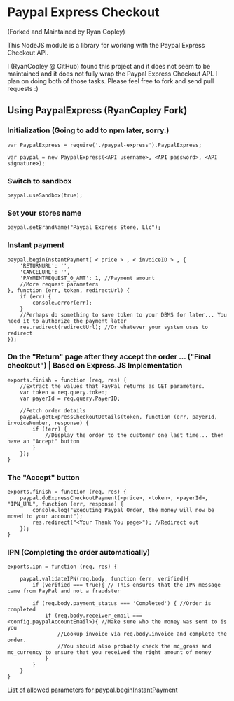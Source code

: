 Paypal Express Checkout
=======================

(Forked and Maintained by Ryan Copley)
 
This NodeJS module is a library for working with the Paypal Express Checkout API.

I (RyanCopley @ GitHub) found this project and it does not seem to be maintained and it does not fully wrap the Paypal Express Checkout API. I plan on doing both of those tasks. Please feel free to fork and send pull requests :)

## Using PaypalExpress (RyanCopley Fork)

### Initialization (Going to add to npm later, sorry.)

    var PaypalExpress = require('./paypal-express').PaypalExpress;

    var paypal = new PaypalExpress(<API username>, <API password>, <API signature>);

### Switch to sandbox

    paypal.useSandbox(true);

### Set your stores name

    paypal.setBrandName("Paypal Express Store, Llc");

### Instant payment

    paypal.beginInstantPayment( < price > , < invoiceID > , {
        'RETURNURL': '',
        'CANCELURL': '',
        'PAYMENTREQUEST_0_AMT': 1, //Payment amount
        //More request parameters
    }, function (err, token, redirectUrl) {
        if (err) {
            console.error(err);
        }
        //Perhaps do something to save token to your DBMS for later... You need it to authorize the payment later
        res.redirect(redirectUrl); //Or whatever your system uses to redirect
    });
    
### On the "Return" page after they accept the order ... ("Final checkout") | Based on Express.JS Implementation

    exports.finish = function (req, res) {
        //Extract the values that PayPal returns as GET parameters.
        var token = req.query.token;
        var payerId = req.query.PayerID;
        
        //Fetch order details
        paypal.getExpressCheckoutDetails(token, function (err, payerId, invoiceNumber, response) {
            if (!err) {
                //Display the order to the customer one last time... then have an "Accept" button
            }
        });
    }

### The "Accept" button

    exports.finish = function (req, res) {
        paypal.doExpressCheckoutPayment(<price>, <token>, <payerId>, "IPN_URL", function (err, response) {
            console.log("Executing Paypal Order, the money will now be moved to your account");
            res.redirect("<Your Thank You page>"); //Redirect out
        });
    }


### IPN (Completing the order automatically)

    exports.ipn = function (req, res) {
    
        paypal.validateIPN(req.body, function (err, verified){
            if (verified === true){ // This ensures that the IPN message came from PayPal and not a fraudster
            
            if (req.body.payment_status === 'Completed') { //Order is completed
                if (req.body.receiver_email === <config.paypalAccountEmail>){ //Make sure who the money was sent to is you
                    //Lookup invoice via req.body.invoice and complete the order.
                    //You should also probably check the mc_gross and mc_currency to ensure that you received the right amount of money
                }
            }
        }
    }


[List of allowed parameters for paypal.beginInstantPayment](https://cms.paypal.com/uk/cgi-bin/?cmd=_render-content&content_ID=developer/e_howto_api_nvp_r_SetExpressCheckout)


